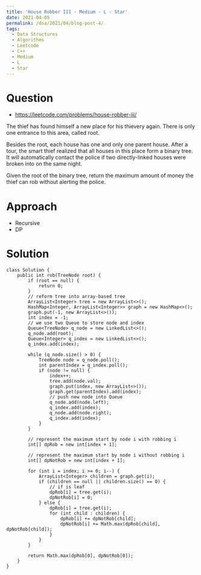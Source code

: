 ```yaml
---
title: 'House Robber III - Medium - L - Star'
date: 2021-04-05
permalink: /dsa/2021/04/blog-post-4/
tags:
  - Data Structures
  - Algorithms
  - Leetcode
  - C++
  - Medium
  - L
  - Star
---
```


# Question

- https://leetcode.com/problems/house-robber-iii/

The thief has found himself a new place for his thievery again. There is only one entrance to this area, called root.

Besides the root, each house has one and only one parent house. After a tour, the smart thief realized that all houses in this place form a binary tree. It will automatically contact the police if two directly-linked houses were broken into on the same night.

Given the root of the binary tree, return the maximum amount of money the thief can rob without alerting the police.

# Approach

- Recursive
- DP


# Solution
```
class Solution {
    public int rob(TreeNode root) {
        if (root == null) {
            return 0;
        }
        // reform tree into array-based tree
        ArrayList<Integer> tree = new ArrayList<>();
        HashMap<Integer, ArrayList<Integer>> graph = new HashMap<>();
        graph.put(-1, new ArrayList<>());
        int index = -1;
        // we use two Queue to store node and index
        Queue<TreeNode> q_node = new LinkedList<>();
        q_node.add(root);
        Queue<Integer> q_index = new LinkedList<>();
        q_index.add(index);

        while (q_node.size() > 0) {
            TreeNode node = q_node.poll();
            int parentIndex = q_index.poll();
            if (node != null) {
                index++;
                tree.add(node.val);
                graph.put(index, new ArrayList<>());
                graph.get(parentIndex).add(index);
                // push new node into Queue
                q_node.add(node.left);
                q_index.add(index);
                q_node.add(node.right);
                q_index.add(index);
            }
        }

        // represent the maximum start by node i with robbing i
        int[] dpRob = new int[index + 1];

        // represent the maximum start by node i without robbing i
        int[] dpNotRob = new int[index + 1];

        for (int i = index; i >= 0; i--) {
            ArrayList<Integer> children = graph.get(i);
            if (children == null || children.size() == 0) {
                // if is leaf
                dpRob[i] = tree.get(i);
                dpNotRob[i] = 0;
            } else {
                dpRob[i] = tree.get(i);
                for (int child : children) {
                    dpRob[i] += dpNotRob[child];
                    dpNotRob[i] += Math.max(dpRob[child], dpNotRob[child]);
                }
            }
        }

        return Math.max(dpRob[0], dpNotRob[0]);
    }
}
```